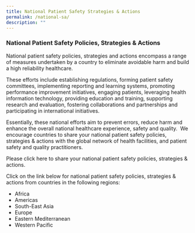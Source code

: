 ```yaml
---
title: National Patient Safety Strategies & Actions
permalink: /national-sa/
description: ""
---
```

### **National Patient Safety Policies, Strategies & Actions**

National patient safety policies, strategies and actions encompass a range of measures undertaken by a country to eliminate avoidable harm and build a high reliability healthcare. 

These efforts include establishing regulations, forming patient safety committees, implementing reporting and learning systems, promoting performance improvement initiatives, engaging patients, leveraging health information technology, providing education and training, supporting research and evaluation, fostering collaborations and partnerships and participating in international initiatives. 

Essentially, these national efforts aim to prevent errors, reduce harm and enhance the overall national healthcare experience, safety and quality.  We encourage countries to share your national patient safety policies, strategies & actions with the global network of health facilities, and patient safety and quality practitioners.

Please click here to share your national patient safety policies, strategies & actions.

Click on the link below for national patient safety policies, strategies & actions from countries in the following regions:

*   Africa
*   Americas
*   South-East Asia
*   Europe
*   Eastern Mediterranean
*   Western Pacific